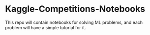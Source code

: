 # Kaggle-Competitions-Notebooks
This repo will contain notebooks for solving ML problems, and each problem will have a simple tutorial for it.
